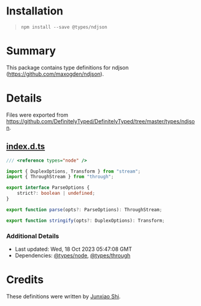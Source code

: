 # Installation
> `npm install --save @types/ndjson`

# Summary
This package contains type definitions for ndjson (https://github.com/maxogden/ndjson).

# Details
Files were exported from https://github.com/DefinitelyTyped/DefinitelyTyped/tree/master/types/ndjson.
## [index.d.ts](https://github.com/DefinitelyTyped/DefinitelyTyped/tree/master/types/ndjson/index.d.ts)
````ts
/// <reference types="node" />

import { DuplexOptions, Transform } from "stream";
import { ThroughStream } from "through";

export interface ParseOptions {
    strict?: boolean | undefined;
}

export function parse(opts?: ParseOptions): ThroughStream;

export function stringify(opts?: DuplexOptions): Transform;

````

### Additional Details
 * Last updated: Wed, 18 Oct 2023 05:47:08 GMT
 * Dependencies: [@types/node](https://npmjs.com/package/@types/node), [@types/through](https://npmjs.com/package/@types/through)

# Credits
These definitions were written by [Junxiao Shi](https://github.com/yoursunny).

